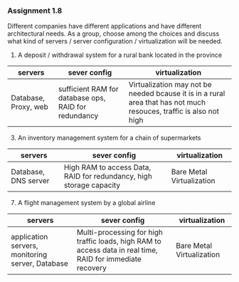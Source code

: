 ### Assignment 1.8

Different companies have different applications and have different architectural needs. As a group, choose among the choices and discuss what kind of servers / server configuration / virtualization will be needed.

1. A deposit / withdrawal system for a rural bank located in the province 

|servers | sever config | virtualization|
|--|--|--|
Database, Proxy, web| sufficient RAM for database ops, RAID  for redundancy | Virtualization may not be needed bcause it is in a rural area that has not much resouces, traffic is also not high |

3. An inventory management system for a chain of supermarkets

|servers | sever config | virtualization|
|--|--|--|
Database, DNS server | High RAM to access Data, RAID for redundancy, high storage capacity | Bare Metal Virtualization

7. A flight management system by a global airline

|servers | sever config | virtualization|
|--|--|--|
application servers, monitoring server, Database | Multi-processing for high traffic loads, high RAM to access data in real time, RAID for immediate recovery | Bare Metal Virtualization